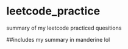 # leetcode_practice
summary of my leetcode practiced quesitions

##includes my summary in manderine lol

